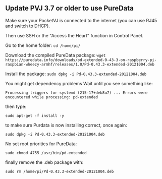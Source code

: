 ## Update PVJ 3.7 or older to use PureData

Make sure your PocketVJ is connected to the internet (you can use RJ45 and switch to DHCP). 

Then use SSH or the "Access the Heart" function in Control Panel.

Go to the home folder:
`cd /home/pi/`

Download the compiled PureData package:
`wget https://puredata.info/downloads/pd-extended-0-43-3-on-raspberry-pi-raspbian-wheezy-armhf/releases/1.0/Pd-0.43.3-extended-20121004.deb`

Install the package:
`sudo dpkg -i Pd-0.43.3-extended-20121004.deb`

You might get dependency problems
Wait until you see something like:

`Processing triggers for systemd (215-17+deb8u7) ...
Errors were encountered while processing:
 pd-extended`


then type:

`sudo apt-get -f install -y`

to make sure Purdata is now installing correct, once again:
 
 `sudo dpkg -i Pd-0.43.3-extended-20121004.deb`

No set root priorities for PureData:
 
`sudo chmod 4755 /usr/bin/pd-extended`


finally remove the .deb package with:

`sudo rm /home/pi/Pd-0.43.3-extended-20121004.deb`
